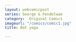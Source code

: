 ```yaml
---
layout: webcomicpost
series: George & Fendelwae
category:  Original Comics
imageurl: "/comics/comic1.jpg"
title: Bat yoga

---
```


